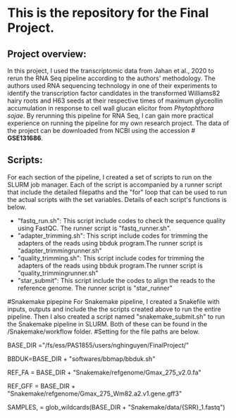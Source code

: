 # This is the repository for the Final Project.

## Project overview:
In this project, I used the transcriptomic data from Jahan et al., 2020 to rerun the RNA Seq pipeline according to the authors' methodology.  The authors used RNA sequencing technology in one of their experiments to identify the transcription factor candidates in the transformed Williams82 hairy roots and H63 seeds at their respective times of maximum glyceollin accumulation in response to cell wall glucan elicitor from *Phytophthora sojae*. By rerunning this pipeline for RNA Seq, I can gain more practical experience on running the pipeline for my own research project. 
The data of the project can be downloaded from NCBI using the accession # **GSE131686**.

## Scripts:
For each section of the pipeline, I created a set of scripts to run  on the SLURM job manager. Each of the script is accompanied by a runner script that include the detailed filepaths and the "for" loop that can be used to run the actual scripts with the set variables. Details of each script's functions is below. 

- "fastq_run.sh": This script include codes to check the sequence quality using FastQC. The runner script is "fastq_runner.sh".
- "adapter_trimming.sh": This script include codes for trimming the adapters of the reads using bbduk program.The runner script is "adapter_trimmingrunner.sh"
- "quality_trimming.sh": This script include codes for trimming the adapters of the reads using bbduk program.The runner script is "quality_trimmingrunner.sh"
- "star_submit": This script include the codes to align the reads to the reference genome. The runner script is "star_runner"


#Snakemake pipepine
For Snakemake pipeline, I created a Snakefile with inputs, outputs and include the the scripts created above to run the entire pipeline. Then I also created a script named "snakemake_submit.sh" to run the Snakemake pipeline in SLURM. Both of these can be found in the /Snakemake/workflow folder.
#Setting for the file paths are below. 

BASE_DIR ="/fs/ess/PAS1855/users/nghinguyen/FinalProject/"

BBDUK=BASE_DIR  + "softwares/bbmap/bbduk.sh"

REF_FA = BASE_DIR + "Snakemake/refgenome/Gmax_275_v2.0.fa"

REF_GFF = BASE_DIR + "Snakemake/refgenome/Gmax_275_Wm82.a2.v1.gene.gff3"

SAMPLES, = glob_wildcards(BASE_DIR + "Snakemake/data/{SRR}_1.fastq")

